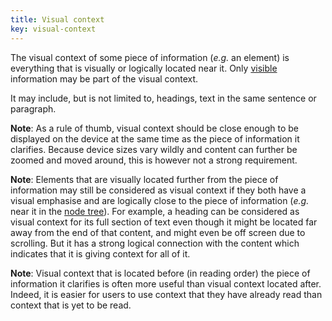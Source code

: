 ```yaml
---
title: Visual context
key: visual-context
---
```


The visual context of some piece of information (_e.g._ an element) is everything that is visually or logically located near it. Only [visible](#visible) information may be part of the visual context.

It may include, but is not limited to, headings, text in the same sentence or paragraph.

**Note**: As a rule of thumb, visual context should be close enough to be displayed on the device at the same time as the piece of information it clarifies. Because device sizes vary wildly and content can further be zoomed and moved around, this is however not a strong requirement.

**Note**: Elements that are visually located further from the piece of information may still be considered as visual context if they both have a visual emphasise and are logically close to the piece of information (_e.g._ near it in the [node tree](https://dom.spec.whatwg.org/#concept-node-tree)). For example, a heading can be considered as visual context for its full section of text even though it might be located far away from the end of that content, and might even be off screen due to scrolling. But it has a strong logical connection with the content which indicates that it is giving context for all of it.

**Note**: Visual context that is located before (in reading order) the piece of information it clarifies is often more useful than visual context located after. Indeed, it is easier for users to use context that they have already read than context that is yet to be read.
